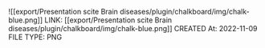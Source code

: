 ![[export/Presentation scite Brain diseases/plugin/chalkboard/img/chalk-blue.png]]
LINK: [[export/Presentation scite Brain diseases/plugin/chalkboard/img/chalk-blue.png]]
CREATED At: 2022-11-09
FILE TYPE: PNG
